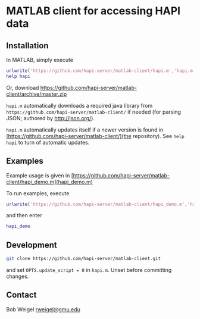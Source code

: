 # MATLAB client for accessing HAPI data

## Installation

In MATLAB, simply execute
```matlab
urlwrite('https://github.com/hapi-server/matlab-client/hapi.m','hapi.m'); % D/L and save hapi.m
help hapi
```

Or, download https://github.com/hapi-server/matlab-client/archive/master.zip

```hapi.m``` automatically downloads a required java library from `https://github.com/hapi-server/matlab-client/` if needed (for parsing JSON; authored by http://json.org/).

```hapi.m``` automatically updates itself if a newer version is found in [https://github.com/hapi-server/matlab-client/](the repository).  See ```help hapi``` to turn of automatic updates.

## Examples

Example usage is given in [https://github.com/hapi-server/matlab-client/hapi_demo.m](hapi_demo.m)

To run examples, execute

```matlab
urlwrite('https://github.com/hapi-server/matlab-client/hapi_demo.m','hapi_demo.m'); % D/L hapi_demo.m
```

and then enter

```matlab
hapi_demo
```

## Development

```bash
git clone https://github.com/hapi-server/matlab-client.git
```

and set `OPTS.update_script = 0` in `hapi.m`.  Unset before committing changes.

## Contact

Bob Weigel <rweigel@gmu.edu>
